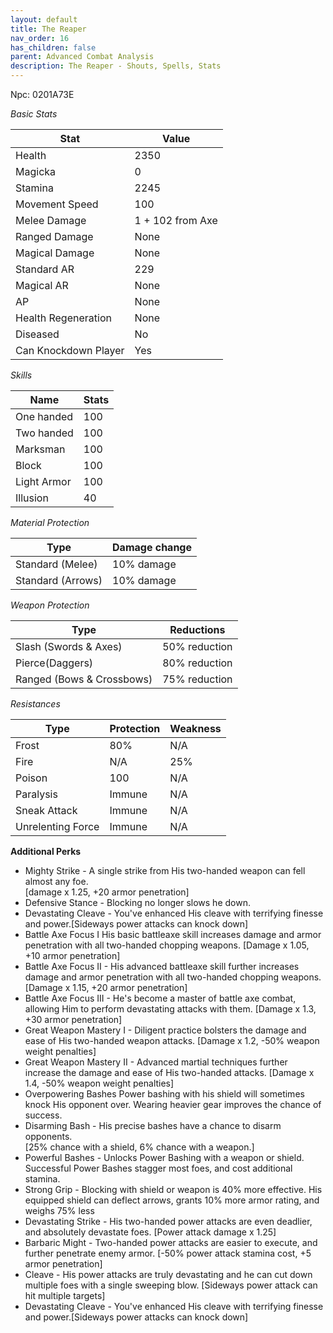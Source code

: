 ```yaml
---
layout: default
title: The Reaper
nav_order: 16
has_children: false
parent: Advanced Combat Analysis
description: The Reaper - Shouts, Spells, Stats
---
```



Npc: 0201A73E

*Basic Stats*

|Stat| Value |
|--|--|
|Health| 2350 |
|Magicka| 0 |
|Stamina| 2245 |
|Movement Speed| 100 |
|Melee Damage| 1 + 102 from Axe|
|Ranged Damage| None  |
|Magical Damage| None  |
|Standard AR| 229 |
|Magical AR| None |
|AP| None |
|Health Regeneration| None  |
| Diseased | No |
|Can Knockdown Player| Yes |

*Skills*

|Name| Stats|
|--|--|
|One handed  |100|
|Two handed  |100|
|Marksman    |100|
|Block       |100|
|Light Armor |100|
|Illusion    |40|


*Material Protection*

| Type | Damage change |
|--|--|
|Standard (Melee)    | 10% damage |
|Standard (Arrows)   | 10% damage |

 *Weapon Protection*
 
| Type | Reductions |
|--|--|
|Slash (Swords & Axes)      | 50% reduction |
|Pierce(Daggers)            | 80% reduction |
|Ranged (Bows & Crossbows)  | 75% reduction |

*Resistances*
 
|Type  | Protection | Weakness|
|--|--|--|
|Frost  | 80% | N/A |
|Fire |N/A |  25% |
|Poison  | 100 | N/A |
|Paralysis  | Immune | N/A |
|Sneak Attack | Immune | N/A |
|Unrelenting Force|Immune | N/A |

**Additional Perks**
* Mighty Strike - A single strike from His two-handed weapon can fell almost any foe.<br>[damage x 1.25, +20 armor penetration]
* Defensive Stance - Blocking no longer slows he down.
* Devastating Cleave - You've enhanced His cleave with terrifying finesse and power.[Sideways power attacks can knock down]
* Battle Axe Focus I His basic battleaxe skill increases damage and armor penetration with all two-handed chopping weapons. [Damage x 1.05, +10 armor penetration]
* Battle Axe Focus II - His advanced battleaxe skill further increases damage and armor penetration with all two-handed chopping weapons. [Damage x 1.15, +20 armor penetration]
* Battle Axe Focus III - He's become a master of battle axe combat, allowing Him to perform devastating attacks with them. [Damage x 1.3, +30 armor penetration]
* Great Weapon Mastery I  - Diligent practice bolsters the damage and ease of His two-handed weapon attacks. [Damage x 1.2, -50% weapon weight penalties]
* Great Weapon Mastery II - Advanced martial techniques further increase the damage and ease of His two-handed attacks. [Damage x 1.4, -50% weapon weight penalties]
* Overpowering Bashes Power bashing with his shield will sometimes knock His opponent over. Wearing heavier gear improves the chance of success.
* Disarming Bash - His precise bashes have a chance to disarm opponents.<br> [25% chance with a shield, 6% chance with a weapon.]
* Powerful Bashes - Unlocks Power Bashing with a weapon or shield.<br>Successful Power Bashes stagger most foes, and cost additional stamina.
* Strong Grip - Blocking with shield or weapon is 40% more effective.  His equipped shield can deflect arrows, grants 10% more armor rating, and weighs 75% less
* Devastating Strike  - His two-handed power attacks are even deadlier, and absolutely devastate foes. [Power attack damage x 1.25]
* Barbaric Might - Two-handed power attacks are easier to execute, and further penetrate enemy armor. [-50% power attack stamina cost, +5 armor penetration]
* Cleave - His power attacks are truly devastating and he can cut down multiple foes with a single sweeping blow. [Sideways power attack can hit multiple targets]
* Devastating Cleave - You've enhanced His cleave with terrifying finesse and power.[Sideways power attacks can knock down]

